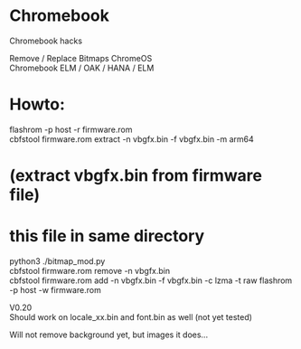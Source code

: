 # Chromebook<br>
Chromebook hacks<br>

Remove / Replace Bitmaps ChromeOS<br>
Chromebook ELM / OAK / HANA / ELM<br>

# Howto:<br>
flashrom -p host -r firmware.rom<br>
cbfstool firmware.rom extract -n vbgfx.bin -f vbgfx.bin -m arm64<br>
# (extract vbgfx.bin from firmware file)<br>
# this file in same directory
python3 ./bitmap_mod.py<br>
cbfstool firmware.rom remove -n vbgfx.bin<br>
cbfstool firmware.rom add -n vbgfx.bin -f vbgfx.bin -c lzma -t raw
flashrom -p host -w firmware.rom<br>

V0.20<br>
Should work on locale_xx.bin and font.bin as well (not yet tested)<br>

Will not remove background yet, but images it does...
